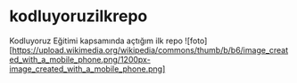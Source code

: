 # kodluyoruzilkrepo

Kodluyoruz Eğitimi kapsamında açtığım ilk repo
![foto][https://upload.wikimedia.org/wikipedia/commons/thumb/b/b6/image_created_with_a_mobile_phone.png/1200px-image_created_with_a_mobile_phone.png]
